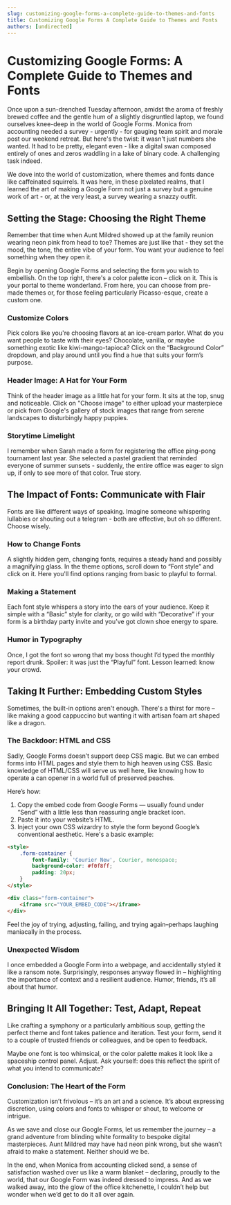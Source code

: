 ```yaml
---
slug: customizing-google-forms-a-complete-guide-to-themes-and-fonts
title: Customizing Google Forms A Complete Guide to Themes and Fonts
authors: [undirected]
---
```



# Customizing Google Forms: A Complete Guide to Themes and Fonts

Once upon a sun-drenched Tuesday afternoon, amidst the aroma of freshly brewed coffee and the gentle hum of a slightly disgruntled laptop, we found ourselves knee-deep in the world of Google Forms. Monica from accounting needed a survey - urgently - for gauging team spirit and morale post our weekend retreat. But here's the twist: it wasn't just numbers she wanted. It had to be pretty, elegant even - like a digital swan composed entirely of ones and zeros waddling in a lake of binary code. A challenging task indeed.

We dove into the world of customization, where themes and fonts dance like caffeinated squirrels. It was here, in these pixelated realms, that I learned the art of making a Google Form not just a survey but a genuine work of art - or, at the very least, a survey wearing a snazzy outfit.

## Setting the Stage: Choosing the Right Theme

Remember that time when Aunt Mildred showed up at the family reunion wearing neon pink from head to toe? Themes are just like that - they set the mood, the tone, the entire vibe of your form. You want your audience to feel something when they open it.

Begin by opening Google Forms and selecting the form you wish to embellish. On the top right, there's a color palette icon – click on it. This is your portal to theme wonderland. From here, you can choose from pre-made themes or, for those feeling particularly Picasso-esque, create a custom one.

### Customize Colors

Pick colors like you're choosing flavors at an ice-cream parlor. What do you want people to taste with their eyes? Chocolate, vanilla, or maybe something exotic like kiwi-mango-tapioca? Click on the “Background Color” dropdown, and play around until you find a hue that suits your form’s purpose.

### Header Image: A Hat for Your Form

Think of the header image as a little hat for your form. It sits at the top, snug and noticeable. Click on "Choose image" to either upload your masterpiece or pick from Google's gallery of stock images that range from serene landscapes to disturbingly happy puppies.

### Storytime Limelight

I remember when Sarah made a form for registering the office ping-pong tournament last year. She selected a pastel gradient that reminded everyone of summer sunsets - suddenly, the entire office was eager to sign up, if only to see more of that color. True story.

## The Impact of Fonts: Communicate with Flair

Fonts are like different ways of speaking. Imagine someone whispering lullabies or shouting out a telegram - both are effective, but oh so different. Choose wisely.

### How to Change Fonts

A slightly hidden gem, changing fonts, requires a steady hand and possibly a magnifying glass. In the theme options, scroll down to “Font style” and click on it. Here you'll find options ranging from basic to playful to formal. 

### Making a Statement

Each font style whispers a story into the ears of your audience. Keep it simple with a “Basic” style for clarity, or go wild with “Decorative” if your form is a birthday party invite and you’ve got clown shoe energy to spare.

### Humor in Typography

Once, I got the font so wrong that my boss thought I’d typed the monthly report drunk. Spoiler: it was just the “Playful” font. Lesson learned: know your crowd.

## Taking It Further: Embedding Custom Styles

Sometimes, the built-in options aren't enough. There's a thirst for more – like making a good cappuccino but wanting it with artisan foam art shaped like a dragon.

### The Backdoor: HTML and CSS

Sadly, Google Forms doesn’t support deep CSS magic. But we can embed forms into HTML pages and style them to high heaven using CSS. Basic knowledge of HTML/CSS will serve us well here, like knowing how to operate a can opener in a world full of preserved peaches.

Here’s how:
1. Copy the embed code from Google Forms — usually found under “Send” with a little less than reassuring angle bracket icon.
2. Paste it into your website’s HTML.
3. Inject your own CSS wizardry to style the form beyond Google’s conventional aesthetic. Here's a basic example:

```html
<style>
    .form-container {
        font-family: 'Courier New', Courier, monospace;
        background-color: #f0f8ff;
        padding: 20px;
    }
</style>

<div class="form-container">
    <iframe src="YOUR_EMBED_CODE"></iframe>
</div>
```

Feel the joy of trying, adjusting, failing, and trying again–perhaps laughing maniacally in the process.

### Unexpected Wisdom

I once embedded a Google Form into a webpage, and accidentally styled it like a ransom note. Surprisingly, responses anyway flowed in – highlighting the importance of context and a resilient audience. Humor, friends, it’s all about that humor.

## Bringing It All Together: Test, Adapt, Repeat

Like crafting a symphony or a particularly ambitious soup, getting the perfect theme and font takes patience and iteration. Test your form, send it to a couple of trusted friends or colleagues, and be open to feedback. 

Maybe one font is too whimsical, or the color palette makes it look like a spaceship control panel. Adjust. Ask yourself: does this reflect the spirit of what you intend to communicate?

### Conclusion: The Heart of the Form

Customization isn’t frivolous – it’s an art and a science. It’s about expressing discretion, using colors and fonts to whisper or shout, to welcome or intrigue.

As we save and close our Google Forms, let us remember the journey – a grand adventure from blinding white formality to bespoke digital masterpieces. Aunt Mildred may have had neon pink wrong, but she wasn’t afraid to make a statement. Neither should we be.

In the end, when Monica from accounting clicked send, a sense of satisfaction washed over us like a warm blanket – declaring, proudly to the world, that our Google Form was indeed dressed to impress. And as we walked away, into the glow of the office kitchenette, I couldn’t help but wonder when we’d get to do it all over again.